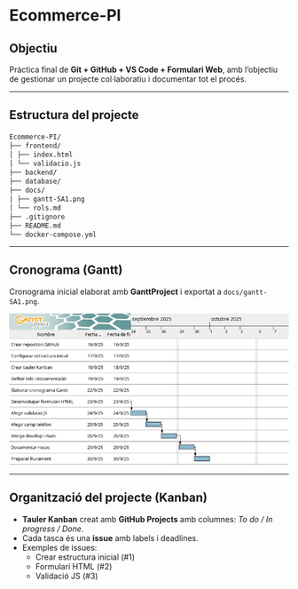 # Ecommerce-PI

## Objectiu
Pràctica final de **Git + GitHub + VS Code + Formulari Web**, amb l’objectiu de gestionar un projecte col·laboratiu i documentar tot el procés.

---

## Estructura del projecte

```
Ecommerce-PI/
├── frontend/
│ ├── index.html
│ └── validacio.js
├── backend/
├── database/
├── docs/
│ ├── gantt-SA1.png
│ └── rols.md
├── .gitignore
├── README.md
└── docker-compose.yml
```

---

## Cronograma (Gantt)
Cronograma inicial elaborat amb **GanttProject** i exportat a `docs/gantt-SA1.png`.

![Cronograma Gantt](docs/gantt-SA1.png)

---

## Organització del projecte (Kanban)
- **Tauler Kanban** creat amb **GitHub Projects** amb columnes: *To do / In progress / Done*.
- Cada tasca és una **issue** amb labels i deadlines.
- Exemples de issues:
  - Crear estructura inicial (#1)
  - Formulari HTML (#2)
  - Validació JS (#3)

